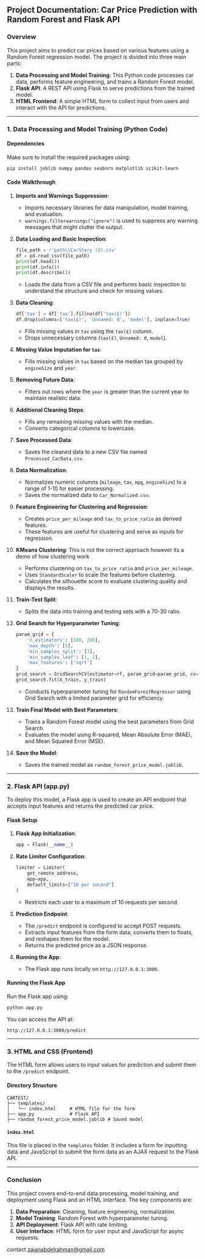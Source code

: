 ## Project Documentation: Car Price Prediction with Random Forest and Flask API

### Overview

This project aims to predict car prices based on various features using a Random Forest regression model. The project is divided into three main parts:
1. **Data Processing and Model Training**: This Python code processes car data, performs feature engineering, and trains a Random Forest model.
2. **Flask API**: A REST API using Flask to serve predictions from the trained model.
3. **HTML Frontend**: A simple HTML form to collect input from users and interact with the API for predictions.

---

### 1. Data Processing and Model Training (Python Code)

#### Dependencies

Make sure to install the required packages using:

```bash
pip install joblib numpy pandas seaborn matplotlib scikit-learn
```

#### Code Walkthrough

1. **Imports and Warnings Suppression**:
   - Imports necessary libraries for data manipulation, model training, and evaluation.
   - `warnings.filterwarnings("ignore")` is used to suppress any warning messages that might clutter the output.

2. **Data Loading and Basic Inspection**:
   ```python
   file_path = r'path\\CarStory (2).csv'
   df = pd.read_csv(file_path)
   print(df.head())
   print(df.info())
   print(df.describe())
   ```
   - Loads the data from a CSV file and performs basic inspection to understand the structure and check for missing values.

3. **Data Cleaning**:
   ```python
   df['tax'] = df['tax'].fillna(df['tax(£)'])
   df.drop(columns=['tax(£)', 'Unnamed: 0', 'model'], inplace=True)
   ```
   - Fills missing values in `tax` using the `tax(£)` column.
   - Drops unnecessary columns (`tax(£)`, `Unnamed: 0`, `model`).

4. **Missing Value Imputation for `tax`**:
   - Fills missing values in `tax` based on the median tax grouped by `engineSize` and `year`.

5. **Removing Future Data**:
   - Filters out rows where the `year` is greater than the current year to maintain realistic data.

6. **Additional Cleaning Steps**:
   - Fills any remaining missing values with the median.
   - Converts categorical columns to lowercase.

7. **Save Processed Data**:
   - Saves the cleaned data to a new CSV file named `Processed_CarData.csv`.

8. **Data Normalization**:
   - Normalizes numeric columns (`mileage`, `tax`, `mpg`, `engineSize`) to a range of 1-10 for easier processing.
   - Saves the normalized data to `Car_Normalized.csv`.

9. **Feature Engineering for Clustering and Regression**:
   - Creates `price_per_mileage` and `tax_to_price_ratio` as derived features.
   - These features are useful for clustering and serve as inputs for regression.

10. **KMeans Clustering**:
This is not the correct approach however its a demo of how clustering work
    - Performs clustering on `tax_to_price_ratio` and `price_per_mileage`.
    - Uses `StandardScaler` to scale the features before clustering.
    - Calculates the silhouette score to evaluate clustering quality and displays the results.


11. **Train-Test Split**:
    - Splits the data into training and testing sets with a 70-30 ratio.

12. **Grid Search for Hyperparameter Tuning**:
    ```python
    param_grid = {
        'n_estimators': [100, 200],
        'max_depth': [5],
        'min_samples_split': [3],
        'min_samples_leaf': [1, 2],
        'max_features': ['sqrt']
    }
    grid_search = GridSearchCV(estimator=rf, param_grid=param_grid, cv=5, n_jobs=-1, verbose=2, scoring='r2')
    grid_search.fit(X_train, y_train)
    ```
    - Conducts hyperparameter tuning for `RandomForestRegressor` using Grid Search with a limited parameter grid for efficiency.

13. **Train Final Model with Best Parameters**:
    - Trains a Random Forest model using the best parameters from Grid Search.
    - Evaluates the model using R-squared, Mean Absolute Error (MAE), and Mean Squared Error (MSE).

14. **Save the Model**:
    - Saves the trained model as `random_forest_price_model.joblib`.

---

### 2. Flask API (app.py)

To deploy this model, a Flask app is used to create an API endpoint that accepts input features and returns the predicted car price.

#### Flask Setup

1. **Flask App Initialization**:
   ```python
   app = Flask(__name__)
   ```

2. **Rate Limiter Configuration**:
   ```python
   limiter = Limiter(
       get_remote_address,
       app=app,
       default_limits=["10 per second"]
   )
   ```
   - Restricts each user to a maximum of 10 requests per second.

3. **Prediction Endpoint**:
   - The `/predict` endpoint is configured to accept POST requests.
   - Extracts input features from the form data, converts them to floats, and reshapes them for the model.
   - Returns the predicted price as a JSON response.

4. **Running the App**:
   - The Flask app runs locally on `http://127.0.0.1:3000`.

#### Running the Flask App

Run the Flask app using:
```bash
python app.py
```

You can access the API at:
```
http://127.0.0.1:3000/predict
```

---

### 3. HTML and CSS (Frontend)

The HTML form allows users to input values for prediction and submit them to the `/predict` endpoint.

#### Directory Structure

```
CARTEST/
├── templates/
│   └── index.html     # HTML file for the form
├── app.py             # Flask API
├── random_forest_price_model.joblib # Saved model
```

#### `index.html`

This file is placed in the `templates` folder. It includes a form for inputting data and JavaScript to submit the form data as an AJAX request to the Flask API.


---

### Conclusion

This project covers end-to-end data processing, model training, and deployment using Flask and an HTML interface. The key components are:

1. **Data Preparation**: Cleaning, feature engineering, normalization.
2. **Model Training**: Random Forest with hyperparameter tuning.
3. **API Deployment**: Flask API with rate limiting.
4. **User Interface**: HTML form for user input and JavaScript for async requests.

contact zaianabdelrahman@gmail.com